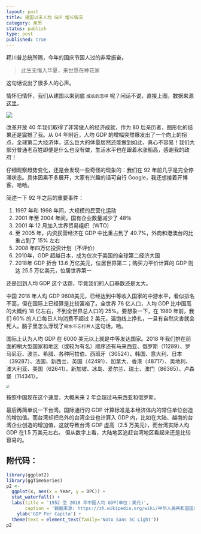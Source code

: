 ```yaml
---
layout: post
title: 建国以来人均 GDP 增长情况
category: 亲历
status: publish
type: post
published: true
---
```


拜川普总统所赐，今年的国庆节国人过的非常振奋。

> 此生无悔入华夏，来世愿在种花家

这句话说出了很多人的心声。

情怀归情怀，我们从建国以来到底 `成长的怎样` 呢？闲话不说，直接上图，数据来源[这里](https://zh.wikipedia.org/wiki/中华人民共和国国内生产总值)。

![](https://pic-1300049111.cos.ap-beijing.myqcloud.com/img/GDPPC.png)

改革开放 40 年我们取得了非常傲人的经济成就，作为 80 后亲历者，图形化的结果还是震撼了我。从 04 年附近，人均 GDP 的增幅突然爆发出了一个向上的拐点，全球第二大经济体，这么巨大的体量居然还能做到如此，真心不容易！我们大部分普通老百姓即便是什么也没有做，生活水平也在跟着水涨船高，感谢我的政府！

<!-- more -->

仔细观察趋势变化，还是会发现一些奇怪的现象的：我们在 92 年前几乎是完全停滞状态。具体因素不多展开，大家有兴趣的话可自行 Google，我还想接着开博客，哈哈。

简述一下 92 年之后的重要事件：

1. 1997 年和 1998 年间，大规模的民营化运动
2. 2001 年至 2004 年间，国有企业数量减少了 48％
3. 2001 年 12 月加入世界贸易组织（WTO）
4. 至 2005 年，内资民营经济在 GDP 中比重占到了 49.7%，外商和港澳台的比重占到了 15% 左右
5. 2008 年四万亿投资计划（不评价）
6. 2010年，GDP 超越日本，成为仅次于美国的全球第二经济大国
7. 2018年 GDP 折合 13.6 万亿美元，位居世界第二；购买力平价计算的 GDP 则达 25.5 万亿美元，位居世界第一

还是回到人均 GDP 这个话题，毕竟我们的人口基数还是太大。

中国 2018 年人均 GDP 9608美元，已经达到中等收入国家的中游水平，看似排名不高，但在国际上已经算是比较富裕了。全世界 76 亿人口，人均 GDP 比中国高的大概约 18 亿左右，不到全世界总人口的 25%。要想象一下，在 1980 年前，我们 60% 的人口每日人均消费不超过 2 美元，温饱线上挣扎，一旦有自然灾害就会死人。脑子里怎么浮现了`喝水不忘打井人`这句话，哈。

国际上认为人均 GDP 在 6000 美元以上就是中等发达国家。2018 年我们排在前面的稍大型国家和地区（或较为有名）顺序还有马来西亚、俄罗斯（11289）、罗马尼亚、波兰、希腊、各种阿拉伯、西班牙（30524）、韩国、意大利、日本（39287）、法国、新西兰、英国（42491）、加拿大、香港（48717）、奥地利、澳大利亚、美国（62641）、新加坡、冰岛、爱尔兰、瑞士、澳门（86365）、卢森堡（114341）。

<img src="https://pic-1300049111.cos.ap-beijing.myqcloud.com/img/worldbank.png" style="zoom:50%;" />

按照中国现在这个速度，大概未来 2 年会超过马来西亚和俄罗斯。

最后再简单说一下台湾。国际通行的 GDP 计算标准是本经济体内的常住单位创造的增加值。而台湾却把岛外的台湾企业也计算入 GDP 内，比如在大陆、越南的台湾企业创造的增加值，这就导致台湾 GDP 虚高（2.5 万美元），而台湾实际人均 GDP 在1.5 万美元左右。 但从数字上看，大陆地区追赶台湾地区看起来还是比较容易的。

## 附代码：

```r
library(ggplot2)
library(ggTimeSeries)
p2 <-
  ggplot(x, aes(x = Year, y = DPC)) +
  stat_waterfall() + 
  labs(title = '1952 至 2018 年中国人均 GDP(单位：美元)', 
       caption = '数据来源: https://zh.wikipedia.org/wiki/中华人民共和国国内生产总值') +
	ylab('GDP Per Capita') +
  theme(text = element_text(family='Noto Sans SC Light'))
p2
```